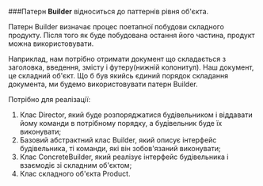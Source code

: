 ###Патерн **Builder** відноситься до паттернів рівня об'єкта.

Патерн Builder визначає процес поетапної побудови складного продукту. Після того як буде побудована остання його частина, продукт можна використовувати.

Наприклад, нам потрібно отримати документ що складається з заголовка, введення, змісту і футеру(нижній колонитул).
Наш документ, це складний об'єкт. Що б був якийсь єдиний порядок складання документа, ми будемо використовувати патерн Builder.

Потрібно для реалізації:

 1. Клас Director, який буде розпоряджатися будівельником і віддавати йому команди в потрібному порядку, а будівельник буде їх виконувати;
 2. Базовий абстрактний клас Builder, який описує інтерфейс будівельника, ті команди, які він зобов'язаний виконувати;
 3. Клас ConcreteBuilder, який реалізує інтерфейс будівельника і взаємодіє зі складним об'єктом;
 4. Клас складного об'єкта Product.